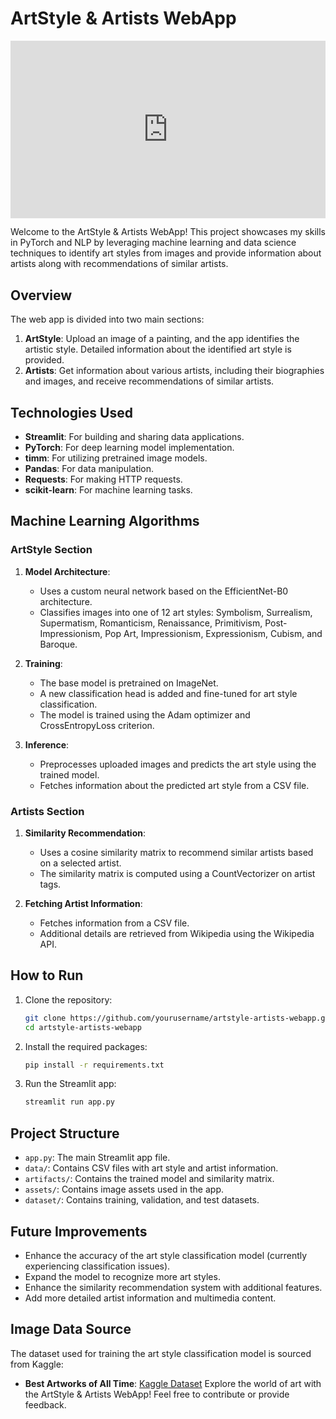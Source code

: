 # ArtStyle & Artists WebApp

<div style="position: relative; padding-bottom: 56.25%; height: 0;"><iframe src="https://www.loom.com/embed/c1b966b9bfbe4c339d2be6c5c66e70e0?sid=90626517-7fc3-4dc0-9426-60aaab4d944c" frameborder="0" webkitallowfullscreen mozallowfullscreen allowfullscreen style="position: absolute; top: 0; left: 0; width: 100%; height: 100%;"></iframe></div>



Welcome to the ArtStyle & Artists WebApp! This project showcases my skills in PyTorch and NLP by leveraging machine learning and data science techniques to identify art styles from images and provide information about artists along with recommendations of similar artists.

## Overview

The web app is divided into two main sections:

1. **ArtStyle**: Upload an image of a painting, and the app identifies the artistic style. Detailed information about the identified art style is provided.
2. **Artists**: Get information about various artists, including their biographies and images, and receive recommendations of similar artists.

## Technologies Used

- **Streamlit**: For building and sharing data applications.
- **PyTorch**: For deep learning model implementation.
- **timm**: For utilizing pretrained image models.
- **Pandas**: For data manipulation.
- **Requests**: For making HTTP requests.
- **scikit-learn**: For machine learning tasks.

## Machine Learning Algorithms

### ArtStyle Section

1. **Model Architecture**:
    - Uses a custom neural network based on the EfficientNet-B0 architecture.
    - Classifies images into one of 12 art styles: Symbolism, Surrealism, Supermatism, Romanticism, Renaissance, Primitivism, Post-Impressionism, Pop Art, Impressionism, Expressionism, Cubism, and Baroque.

2. **Training**:
    - The base model is pretrained on ImageNet.
    - A new classification head is added and fine-tuned for art style classification.
    - The model is trained using the Adam optimizer and CrossEntropyLoss criterion.

3. **Inference**:
    - Preprocesses uploaded images and predicts the art style using the trained model.
    - Fetches information about the predicted art style from a CSV file.

### Artists Section

1. **Similarity Recommendation**:
    - Uses a cosine similarity matrix to recommend similar artists based on a selected artist.
    - The similarity matrix is computed using a CountVectorizer on artist tags.

2. **Fetching Artist Information**:
    - Fetches information from a CSV file.
    - Additional details are retrieved from Wikipedia using the Wikipedia API.

## How to Run

1. Clone the repository:
    ```bash
    git clone https://github.com/yourusername/artstyle-artists-webapp.git
    cd artstyle-artists-webapp
    ```

2. Install the required packages:
    ```bash
    pip install -r requirements.txt
    ```

3. Run the Streamlit app:
    ```bash
    streamlit run app.py
    ```

## Project Structure

- `app.py`: The main Streamlit app file.
- `data/`: Contains CSV files with art style and artist information.
- `artifacts/`: Contains the trained model and similarity matrix.
- `assets/`: Contains image assets used in the app.
- `dataset/`: Contains training, validation, and test datasets.

## Future Improvements
- Enhance the accuracy of the art style classification model (currently experiencing classification issues).
- Expand the model to recognize more art styles.
- Enhance the similarity recommendation system with additional features.
- Add more detailed artist information and multimedia content.

## Image Data Source

The dataset used for training the art style classification model is sourced from Kaggle:

- **Best Artworks of All Time**: [Kaggle Dataset](https://www.kaggle.com/datasets/ikarus777/best-artworks-of-all-time)
Explore the world of art with the ArtStyle & Artists WebApp! Feel free to contribute or provide feedback.
